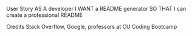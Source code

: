 User Story
AS A developer I WANT a README generator SO THAT I can create a professional README 

Credits
Stack Overflow, Google, professors at CU Coding Bootcamp
